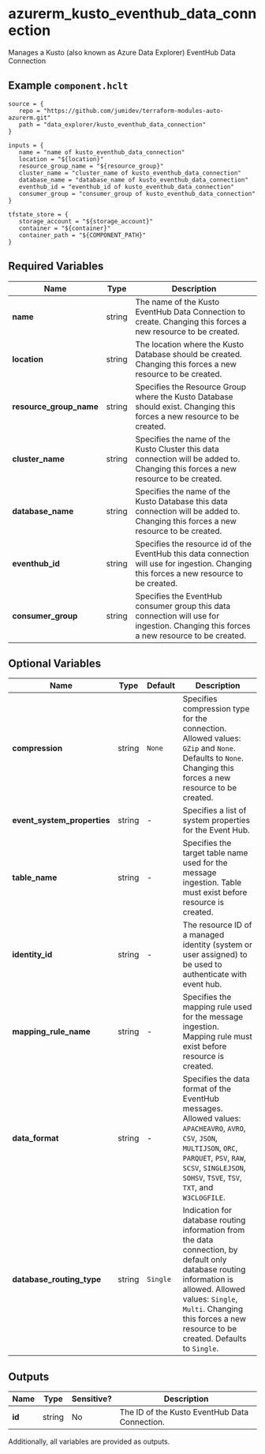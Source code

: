 # azurerm_kusto_eventhub_data_connection

Manages a Kusto (also known as Azure Data Explorer) EventHub Data Connection

## Example `component.hclt`

```hcl
source = {
   repo = "https://github.com/jumidev/terraform-modules-auto-azurerm.git" 
   path = "data_explorer/kusto_eventhub_data_connection" 
}

inputs = {
   name = "name of kusto_eventhub_data_connection" 
   location = "${location}" 
   resource_group_name = "${resource_group}" 
   cluster_name = "cluster_name of kusto_eventhub_data_connection" 
   database_name = "database_name of kusto_eventhub_data_connection" 
   eventhub_id = "eventhub_id of kusto_eventhub_data_connection" 
   consumer_group = "consumer_group of kusto_eventhub_data_connection" 
}

tfstate_store = {
   storage_account = "${storage_account}" 
   container = "${container}" 
   container_path = "${COMPONENT_PATH}" 
}

```

## Required Variables

| Name | Type |  Description |
| ---- | --------- |  ----------- |
| **name** | string |  The name of the Kusto EventHub Data Connection to create. Changing this forces a new resource to be created. | 
| **location** | string |  The location where the Kusto Database should be created. Changing this forces a new resource to be created. | 
| **resource_group_name** | string |  Specifies the Resource Group where the Kusto Database should exist. Changing this forces a new resource to be created. | 
| **cluster_name** | string |  Specifies the name of the Kusto Cluster this data connection will be added to. Changing this forces a new resource to be created. | 
| **database_name** | string |  Specifies the name of the Kusto Database this data connection will be added to. Changing this forces a new resource to be created. | 
| **eventhub_id** | string |  Specifies the resource id of the EventHub this data connection will use for ingestion. Changing this forces a new resource to be created. | 
| **consumer_group** | string |  Specifies the EventHub consumer group this data connection will use for ingestion. Changing this forces a new resource to be created. | 

## Optional Variables

| Name | Type |  Default  |  Description |
| ---- | --------- |  ----------- | ----------- |
| **compression** | string |  `None`  |  Specifies compression type for the connection. Allowed values: `GZip` and `None`. Defaults to `None`. Changing this forces a new resource to be created. | 
| **event_system_properties** | string |  -  |  Specifies a list of system properties for the Event Hub. | 
| **table_name** | string |  -  |  Specifies the target table name used for the message ingestion. Table must exist before resource is created. | 
| **identity_id** | string |  -  |  The resource ID of a managed identity (system or user assigned) to be used to authenticate with event hub. | 
| **mapping_rule_name** | string |  -  |  Specifies the mapping rule used for the message ingestion. Mapping rule must exist before resource is created. | 
| **data_format** | string |  -  |  Specifies the data format of the EventHub messages. Allowed values: `APACHEAVRO`, `AVRO`, `CSV`, `JSON`, `MULTIJSON`, `ORC`, `PARQUET`, `PSV`, `RAW`, `SCSV`, `SINGLEJSON`, `SOHSV`, `TSVE`, `TSV`, `TXT`, and `W3CLOGFILE`. | 
| **database_routing_type** | string |  `Single`  |  Indication for database routing information from the data connection, by default only database routing information is allowed. Allowed values: `Single`, `Multi`. Changing this forces a new resource to be created. Defaults to `Single`. | 



## Outputs

| Name | Type | Sensitive? | Description |
| ---- | ---- | --------- | --------- |
| **id** | string | No  | The ID of the Kusto EventHub Data Connection. | 

Additionally, all variables are provided as outputs.
